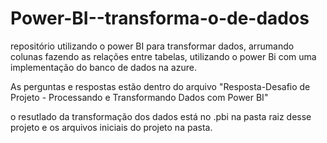 # Power-BI--transforma-o-de-dados
repositório utilizando o power BI para transformar dados, arrumando colunas fazendo as relações entre tabelas, utilizando o power Bi com uma implementação do banco de dados na azure.

As perguntas e respostas estão dentro do arquivo "Resposta-Desafio de Projeto - Processando e Transformando Dados com Power BI"

o resutlado da transformação dos dados está no .pbi na pasta raiz desse projeto e os arquivos iniciais do projeto na pasta.
